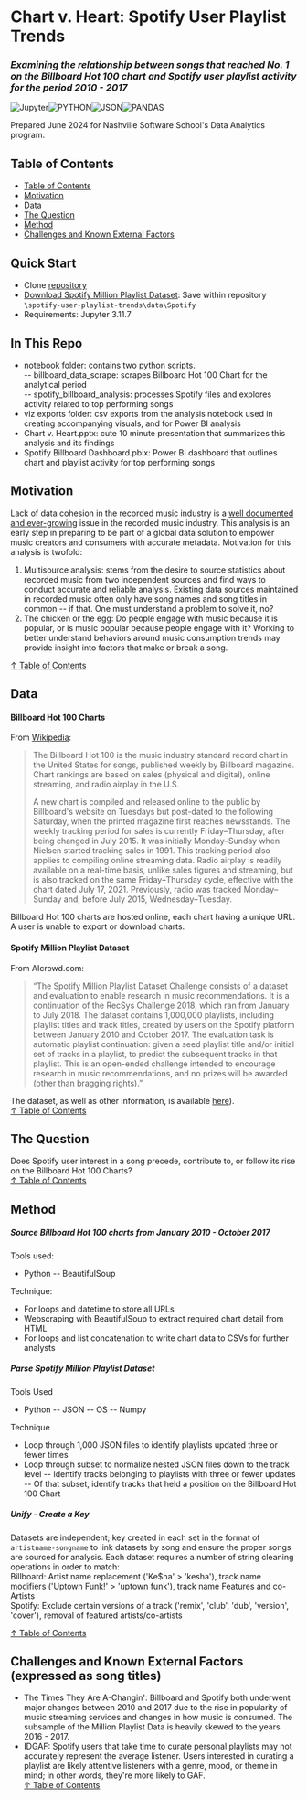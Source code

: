 # Chart v. Heart: Spotify User Playlist Trends
### *Examining the relationship between songs that reached No. 1 on the Billboard Hot 100 chart and Spotify user playlist activity  for the period 2010 - 2017*

![Jupyter](https://img.shields.io/badge/Jupyter-F37626.svg?&style=for-the-badge&logo=Jupyter&logoColor=white)![PYTHON](	https://img.shields.io/badge/Python-FFD43B?style=for-the-badge&logo=python&logoColor=blue)![JSON](https://img.shields.io/badge/json-5E5C5C?style=for-the-badge&logo=json&logoColor=white)![PANDAS](https://img.shields.io/badge/Pandas-2C2D72?style=for-the-badge&logo=pandas&logoColor=white)

Prepared June 2024 for Nashville Software School's Data Analytics program.

## Table of Contents

- [Table of Contents](#table-of-contents)
- [Motivation](#motivation)
- [Data](#data)
- [The Question](#the-question)
- [Method](#method)
- [Challenges and Known External Factors](#challenges-and-known-external-facotrs)

## Quick Start
- Clone [repository]
- [Download Spotify Million Playlist Dataset]: Save within repository ``\spotify-user-playlist-trends\data\Spotify``
- Requirements: Jupyter 3.11.7

## In This Repo
- notebook folder: contains two python scripts.   
-- billboard_data_scrape: scrapes Billboard Hot 100 Chart for the analytical period  
-- spotify_billboard_analysis: processes Spotify files and explores activity related to top performing songs  
- viz exports folder: csv exports from the analysis notebook used in creating accompanying visuals, and for Power BI analysis  
- Chart v. Heart.pptx: cute 10 minute presentation that summarizes this analysis and its findings  
- Spotify Billboard Dashboard.pbix: Power BI dashboard that outlines chart and playlist activity for top performing songs  

## Motivation
Lack of data cohesion in the recorded music industry is a [well documented and ever-growing] issue in the recorded music industry.  This analysis is an early step in preparing to be part of a global data solution to empower music creators and consumers with accurate metadata.  Motivation for this analysis is twofold: 
1. Multisource analysis: stems from the desire to source statistics about recorded music from two independent sources and find ways to conduct accurate and reliable analysis.  Existing data sources maintained in recorded music often only have song names and song titles in common -- if that.  One must understand a problem to solve it, no?
2. The chicken or the egg: Do people engage with music because it is popular, or is music popular because people engage with it? Working to better understand behaviors around music consumption trends may provide insight into factors that make or break a song.

[↑ Table of Contents](#table-of-contents)
## Data
#### Billboard Hot 100 Charts
From [Wikipedia]:
> The Billboard Hot 100 is the music industry standard record chart in the United States for songs, published weekly by Billboard magazine. Chart rankings are based on sales (physical and digital), online streaming, and radio airplay in the U.S.  
>
> A new chart is compiled and released online to the public by Billboard's website on Tuesdays but post-dated to the following Saturday, when the printed magazine first reaches newsstands. The weekly tracking period for sales is currently Friday–Thursday, after being changed in July 2015. It was initially Monday–Sunday when Nielsen started tracking sales in 1991. This tracking period also applies to compiling online streaming data. Radio airplay is readily available on a real-time basis, unlike sales figures and streaming, but is also tracked on the same Friday–Thursday cycle, effective with the chart dated July 17, 2021. Previously, radio was tracked Monday–Sunday and, before July 2015, Wednesday–Tuesday.

Billboard Hot 100 charts are hosted online, each chart having a unique URL.  A user is unable to export or download charts.

#### Spotify Million Playlist Dataset
From AIcrowd.com:
>“The Spotify Million Playlist Dataset Challenge consists of a dataset and evaluation to enable research in music recommendations. It is a continuation of the RecSys Challenge 2018, which ran from January to July 2018. The dataset contains 1,000,000 playlists, including playlist titles and track titles, created by users on the Spotify platform between January 2010 and October 2017. The evaluation task is automatic playlist continuation: given a seed playlist title and/or initial set of tracks in a playlist, to predict the subsequent tracks in that playlist. This is an open-ended challenge intended to encourage research in music recommendations, and no prizes will be awarded (other than bragging rights).”

The dataset, as well as other information, is available [here]).  
[↑ Table of Contents](#table-of-contents)

## The Question
Does Spotify user interest in a song precede, contribute to, or follow its rise on the Billboard Hot 100 Charts?  
[↑ Table of Contents](#table-of-contents)
## Method
##### Source Billboard Hot 100 charts from January 2010 - October 2017
Tools used:
- Python
-- BeautifulSoup

Technique:
- For loops and datetime to store all URLs
- Webscraping with BeautifulSoup to extract required chart detail from HTML
- For loops and list concatenation to write chart data to CSVs for further analysts

##### Parse Spotify Million Playlist Dataset
Tools Used
- Python
-- JSON
-- OS
-- Numpy

Technique
- Loop through 1,000 JSON files to identify playlists updated three or fewer times
- Loop through subset to normalize nested JSON files down to the track level
-- Identify tracks belonging to playlists with three or fewer updates
-- Of that subset, identify tracks that held a position on the Billboard Hot 100 Chart

##### Unify - Create a Key
Datasets are independent; key created in each set in the format of ``artistname-songname`` to link datasets by song and ensure the proper songs are sourced for analysis.  Each dataset requires a number of string cleaning operations in order to match:  
Billboard: Artist name replacement ('Ke$ha' > 'kesha'), track name modifiers ('Uptown Funk!' > 'uptown funk'), track name Features and co-Artists  
Spotify: Exclude certain versions of a track ('remix', 'club', 'dub', 'version', 'cover'), removal of featured artists/co-artists  

[↑ Table of Contents](#table-of-contents)
## Challenges and Known External Factors (expressed as song titles)  
- The Times They Are A-Changin':  Billboard and Spotify both underwent major changes between 2010 and 2017 due to the rise in popularity of music streaming services and changes in how music is consumed.  The subsample of the Million Playlist Data is heavily skewed to the years 2016 - 2017.  
- IDGAF:  Spotify users that take time to curate personal playlists may not accurately represent the average listener.  Users interested in curating a playlist are likely attentive listeners with a genre, mood, or theme in mind; in other words, they're more likely to GAF.  
[↑ Table of Contents](#table-of-contents)


[//]: # (reference links)
   [repository]: <https://github.com/hayleymadden/spotify-user-playlist-trends>
   [Download Spotify Million Playlist Dataset]: <https://www.aicrowd.com/challenges/spotify-million-playlist-dataset-challenge/dataset_files?unique_download_uri=376100&challenge_id=277>
   [well documented and ever-growing]: <https://academic.oup.com/edited-volume/35420/chapter-abstract/303172721>
   [here]: <https://www.aicrowd.com/challenges/spotify-million-playlist-dataset-challenge/dataset_files>
   [Wikipedia]: <https://en.wikipedia.org/wiki/Billboard_Hot_100>

   [here]: <https://www.aicrowd.com/challenges/spotify-million-playlist-dataset-challenge/dataset_files>
   [Wikipedia]: <https://en.wikipedia.org/wiki/Billboard_Hot_100>